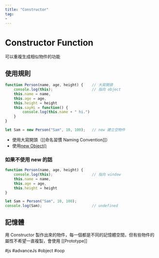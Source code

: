 ```yaml
---
title: "Constructor"
tag: 
- 
---
```

 # Constructor Function
可以重複生成相似物件的功能

## 使用規則
```js
function Person(name, age, height) {	// 大寫開頭
	console.log(this);					// 指向 object
	this.name = name,
	this.age = age,
	this.height = height
	this.sayHi = function() {
		console.log(this.name + " hi.")
	}
}

let Sam = new Person("Sam", 10, 100);	// new 建立空物件


```
- 使用大寫開頭（[[命名習慣 Naming Convention]]）
- 使用[new Object()](new%20Object().md)


### 如果不使用 new 的話
```js
function Person(name, age, height) {
	console.log(this);					// 指向 window
	this.name = name,
	this.age = age,
	this.height = height
}

let Sam = Person("Sam", 10, 100);		
console.log(Sam);						// undefined


```

## 記憶體
用 Constructor 製作出來的物件，每一個都是不同的記憶體空間，但有些物件的屬性不希望一直複製，會使用 [[Prototype]]

#js #advanceJs #object #oop
